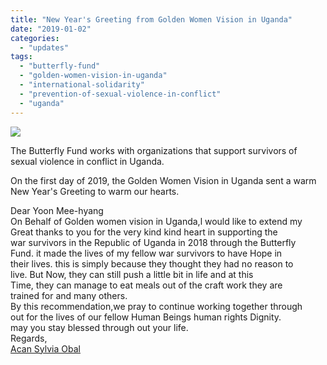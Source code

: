 ```yaml
---
title: "New Year's Greeting from Golden Women Vision in Uganda"
date: "2019-01-02"
categories: 
  - "updates"
tags: 
  - "butterfly-fund"
  - "golden-women-vision-in-uganda"
  - "international-solidarity"
  - "prevention-of-sexual-violence-in-conflict"
  - "uganda"
---
```


![](https://womenandwar.net/kr/wp-content/uploads/2019/01/ukanda-pyeonghwahaengjin-2-koldeunumeonbijyeon-seutaepeu-ochollawangachollijokdaepyo-kinyeomsajin-1.jpg)

The Butterfly Fund works with organizations that support survivors of sexual violence in conflict in Uganda.

On the first day of 2019, the Golden Women Vision in Uganda sent a warm New Year's Greeting to warm our hearts.

Dear Yoon Mee-hyang  
On Behalf of Golden women vision in Uganda,l would like to extend my  
Great thanks to you for the very kind kind heart in supporting the  
war survivors in the Republic of Uganda in 2018 through the Butterfly  
Fund. it made the lives of my fellow war survivors to have Hope in  
their lives. this is simply because they thought they had no reason to  
live. But Now, they can still push a little bit in life and at this  
Time, they can manage to eat meals out of the craft work they are  
trained for and many others.  
By this recommendation,we pray to continue working together through  
out for the lives of our fellow Human Beings human rights Dignity.  
may you stay blessed through out your life.  
Regards,  
[Acan Sylvia Obal](https://www.facebook.com/profile.php?id=100013203360834&fref=gs&__tn__=%2CdK-R-R&eid=ARCT0K7thyTT7oLVlGh4jwuKBBxef32BvdEZsWNAHoYvQ2btmVVoQMvMdYqMpe1AcgF_7y57j6sii80j&dti=254823794603649&hc_location=group)
